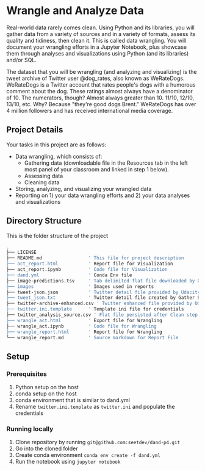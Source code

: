 # Wrangle and Analyze Data

Real-world data rarely comes clean. Using Python and its libraries, you will gather data from a variety of sources and in a variety of formats, assess its quality and tidiness, then clean it. This is called data wrangling. You will document your wrangling efforts in a Jupyter Notebook, plus showcase them through analyses and visualizations using Python (and its libraries) and/or SQL.

The dataset that you will be wrangling (and analyzing and visualizing) is the tweet archive of Twitter user @dog_rates, also known as WeRateDogs. WeRateDogs is a Twitter account that rates people's dogs with a humorous comment about the dog. These ratings almost always have a denominator of 10. The numerators, though? Almost always greater than 10. 11/10, 12/10, 13/10, etc. Why? Because "they're good dogs Brent." WeRateDogs has over 4 million followers and has received international media coverage.

## Project Details
Your tasks in this project are as follows:

* Data wrangling, which consists of:
  * Gathering data (downloadable file in the Resources tab in the left most panel of your classroom and linked in step 1 below).
  * Assessing data
  * Cleaning data
* Storing, analyzing, and visualizing your wrangled data
* Reporting on 1) your data wrangling efforts and 2) your data analyses and visualizations

## Directory Structure

This is the folder structure of the project

```bash
.
├── LICENSE
├── README.md                 ' This file for project description
├── act_report.html           ' Report file for Visualization
├── act_report.ipynb          ' Code file for Visualization
├── dand.yml                  ' Conda Env file
├── image-predictions.tsv     ' Tab delimited flat file downloaded by Gather Step
├── images                    ' Images used in reports
├── tweet-json.json           ' Twitter detail file provided by Udacity not used
├── tweet_json.txt            ' Twitter detail file created by Gather Step
├── twitter-archive-enhanced.csv ' Twitter enhanced file provided by Udacity and downloaded via Project Instructions
├── twitter.ini.template      ' Template ini file for credentials
├── twitter_analysis_source.csv ' Flat file persisted after Clean step
├── wrangle_act.html          ' Export file for Wrangling 
├── wrangle_act.ipynb         ' Code file for Wrangling 
├── wrangle_report.html       ' Report file for Wrangling 
└── wrangle_report.md         ' Source markdown for Report File
```

## Setup

### Prerequisites

1. Python setup on the host
2. conda setup on the host
3. conda environment that is similar to dand.yml
4. Rename `twitter.ini.template` as `twitter.ini`  and populate the credentials

### Running locally

1. Clone repository by running `git@github.com:seetdev/dand-p4.git`
2. Go into the cloned folder
3. Create conda environment `conda env create -f dand.yml`
4. Run the notebook using `jupyter notebook`